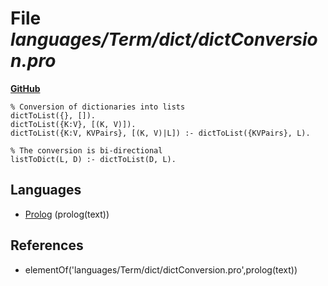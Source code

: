 # File _languages/Term/dict/dictConversion.pro_
**[GitHub](https://github.com/softlang/yas/blob/master/languages/Term/dict/dictConversion.pro)**
```
% Conversion of dictionaries into lists
dictToList({}, []).
dictToList({K:V}, [(K, V)]).
dictToList({K:V, KVPairs}, [(K, V)|L]) :- dictToList({KVPairs}, L).

% The conversion is bi-directional
listToDict(L, D) :- dictToList(D, L).
```

## Languages
* [Prolog](../languages/Prolog.md) (prolog(text))

## References
* elementOf('languages/Term/dict/dictConversion.pro',prolog(text))
